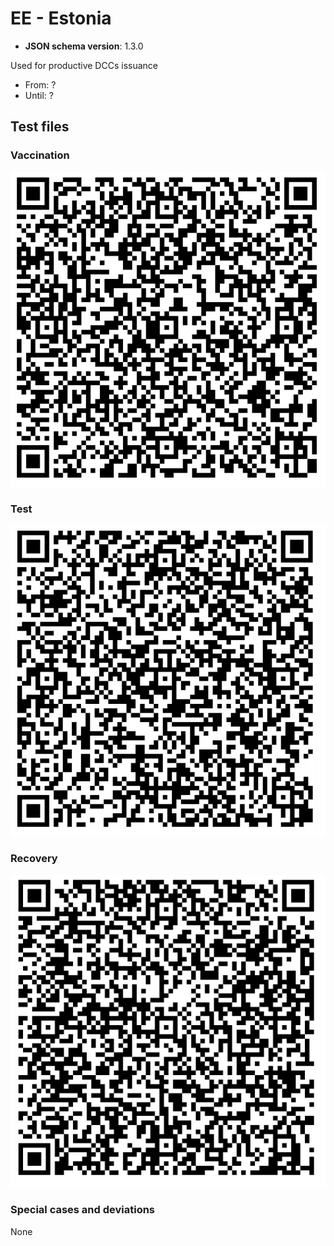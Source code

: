 # EE - Estonia

* **JSON schema version**: 1.3.0

Used for productive DCCs issuance
* From: ?
* Until: ?

## Test files

### Vaccination

![VAC](VAC.png)

### Test

![TEST](TEST.png)

### Recovery

![REC](REC.png)

### Special cases and deviations
None